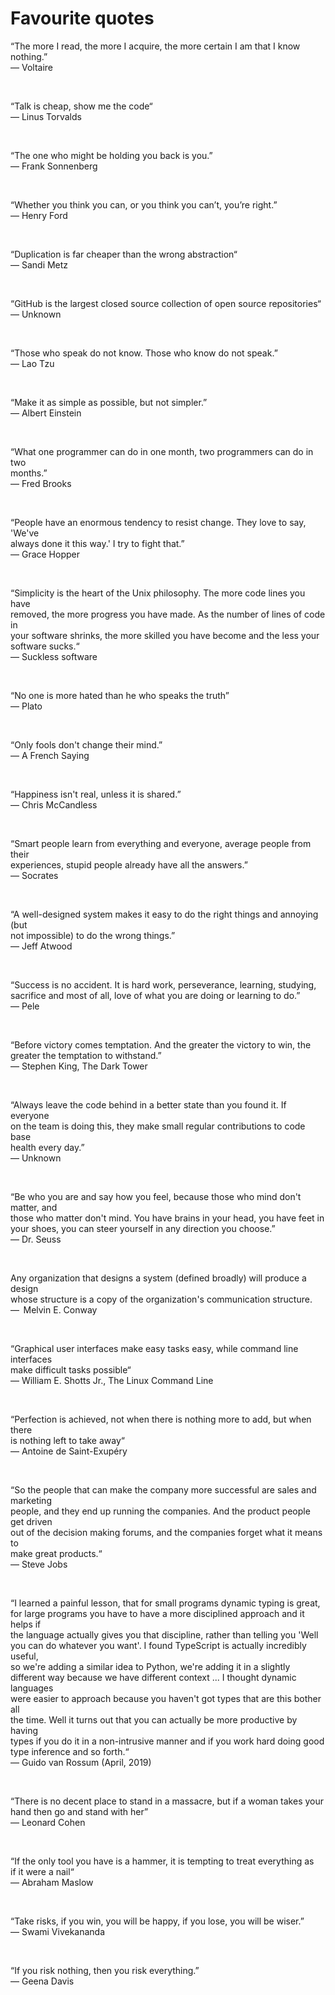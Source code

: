 # Favourite quotes

“The more I read, the more I acquire, the more certain I am that I know
nothing.”\
― Voltaire

</br>

“Talk is cheap, show me the code“\
― Linus Torvalds

</br>

“The one who might be holding you back is you.”\
― Frank Sonnenberg

</br>

“Whether you think you can, or you think you can’t, you’re right.”\
― Henry Ford

</br>

“Duplication is far cheaper than the wrong abstraction“\
― Sandi Metz

</br>

“GitHub is the largest closed source collection of open source repositories“\
― Unknown

</br>

“Those who speak do not know. Those who know do not speak.”\
― Lao Tzu

</br>

“Make it as simple as possible, but not simpler.”\
― Albert Einstein

</br>

“What one programmer can do in one month, two programmers can do in two\
months.”\
― Fred Brooks

</br>

“People have an enormous tendency to resist change. They love to say, 'We've\
always done it this way.' I try to fight that.”\
― Grace Hopper

</br>

“Simplicity is the heart of the Unix philosophy. The more code lines you have\
removed, the more progress you have made. As the number of lines of code in\
your software shrinks, the more skilled you have become and the less your\
software sucks.“\
― Suckless software

</br>

“No one is more hated than he who speaks the truth”\
― Plato

</br>

“Only fools don't change their mind.”\
― A French Saying

</br>

“Happiness isn't real, unless it is shared.”\
― Chris McCandless

</br>

“Smart people learn from everything and everyone, average people from their\
experiences, stupid people already have all the answers.”\
― Socrates

</br>

“A well-designed system makes it easy to do the right things and annoying (but\
not impossible) to do the wrong things.”\
― Jeff Atwood

</br>

“Success is no accident. It is hard work, perseverance, learning, studying,\
sacrifice and most of all, love of what you are doing or learning to do.”\
― Pele

</br>

“Before victory comes temptation. And the greater the victory to win, the\
greater the temptation to withstand.”\
― Stephen King, The Dark Tower

</br>

“Always leave the code behind in a better state than you found it. If everyone\
on the team is doing this, they make small regular contributions to code base\
health every day.”\
― Unknown

</br>

“Be who you are and say how you feel, because those who mind don't matter, and\
those who matter don't mind. You have brains in your head, you have feet in\
your shoes, you can steer yourself in any direction you choose.”\
― Dr. Seuss

</br>

Any organization that designs a system (defined broadly) will produce a design\
whose structure is a copy of the organization's communication structure.\
―  Melvin E. Conway

</br>

“Graphical user interfaces make easy tasks easy, while command line interfaces\
make difficult tasks possible“\
― William E. Shotts Jr., The Linux Command Line

</br>

“Perfection is achieved, not when there is nothing more to add, but when there\
is nothing left to take away“\
― Antoine de Saint-Exupéry

</br>

“So the people that can make the company more successful are sales and
marketing\
people, and they end up running the companies. And the product people get
driven\
out of the decision making forums, and the companies forget what it means to\
make great products.“\
― Steve Jobs

</br>

“I learned a painful lesson, that for small programs dynamic typing is great,\
for large programs you have to have a more disciplined approach and it helps if\
the language actually gives you that discipline, rather than telling you 'Well\
you can do whatever you want'. I found TypeScript is actually incredibly
useful,\
so we're adding a similar idea to Python, we're adding it in a slightly\
different way because we have different context ... I thought dynamic languages\
were easier to approach because you haven't got types that are this bother all\
the time. Well it turns out that you can actually be more productive by having\
types if you do it in a non-intrusive manner and if you work hard doing good\
type inference and so forth.“\
― Guido van Rossum (April, 2019)

</br>

“There is no decent place to stand in a massacre, but if a woman takes your\
hand then go and stand with her”\
― Leonard Cohen

<br/>

“If the only tool you have is a hammer, it is tempting to treat everything as\
if it were a nail“\
― Abraham Maslow

<br/>

“Take risks, if you win, you will be happy, if you lose, you will be wiser.”\
― Swami Vivekananda

<br/>

“If you risk nothing, then you risk everything.”\
― Geena Davis
